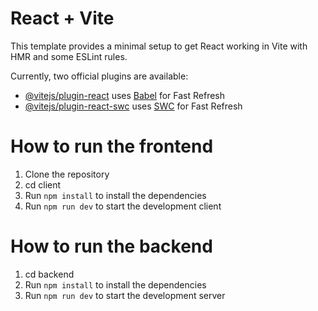 # React + Vite

This template provides a minimal setup to get React working in Vite with HMR and some ESLint rules.

Currently, two official plugins are available:

- [@vitejs/plugin-react](https://github.com/vitejs/vite-plugin-react/blob/main/packages/plugin-react/README.md) uses [Babel](https://babeljs.io/) for Fast Refresh
- [@vitejs/plugin-react-swc](https://github.com/vitejs/vite-plugin-react-swc) uses [SWC](https://swc.rs/) for Fast Refresh

# How to run the frontend

1. Clone the repository
2. cd client
3. Run `npm install` to install the dependencies
4. Run `npm run dev` to start the development client

# How to run the backend
1. cd backend
2. Run `npm install` to install the dependencies
3. Run `npm run dev` to start the development server